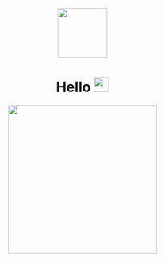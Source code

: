 <div id="header" align="center">
  <img src="https://media.giphy.com/media/SHjOSDkKZ18qOHA5B5/giphy.gif" width="100"/>
</div>
<div id="profile" align="center">
  <img src="https://komarev.com/ghpvc/?username=hatmitlaem&style=flat-square&color=blue" alt=""/>
</div>
<h1 align="center">
  Hello <img src="https://media.giphy.com/media/hvRJCLFzcasrR4ia7z/giphy.gif" width="30px"/>
</h1>
<div align="center">
  <img src="https://media.giphy.com/media/4fxKIPVldmPaQfkUbf/giphy.gif" width="300" height="300"/>
</div>



